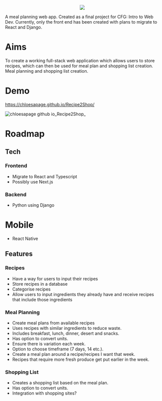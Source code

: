 
<p align="center">
  <img src="https://github.com/user-attachments/assets/94880acf-522b-4255-af52-e63b30d4f255" />
</p>

A meal planning web app. Created as a final project for CFG: Intro to Web Dev. Currently, only the front end has been created with plans to migrate to React and Django.

# Aims

To create a working full-stack web application which allows users to store recipes, which can then be used for meal plan and shopping list creation. 
Meal planning and shopping list creation. 

# Demo

https://chloesapage.github.io/Recipe2Shop/

![chloesapage github io_Recipe2Shop_](https://github.com/ChloeSAPage/Recipe2Shop/assets/135153095/42ab8db4-aa80-4bd8-ae52-f48891086c90)

# Roadmap 

## Tech

### Frontend
- Migrate to React and Typescript
- Possibly use Next.js


### Backend
- Python using Django

# Mobile
- React Native

## Features 
### Recipes
- Have a way for users to input their recipes
- Store recipes in a database
- Categorise recipes
- Allow users to input ingredients they already have and receive recipes that include those ingredients

### Meal Planning
- Create meal plans from available recipes
- Uses recipes with similar ingredients to reduce waste.
- Includes breakfast, lunch, dinner, desert and snacks.
- Has option to convert units.
- Ensure there is variation each week.
- Option to choose timeframe (7 days, 14 etc.).
- Create a meal plan around a recipe/recipes I want that week.
- Recipes that require more fresh produce get put earlier in the week.

### Shopping List

- Creates a shopping list based on the meal plan.
- Has option to convert units.
- Integration with shopping sites?

